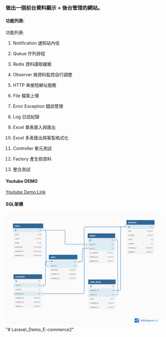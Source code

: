 ### 做出一個前台資料顯示 + 後台管理的網站。

#### 功能列表:

功能列表:

1. Notification 通知站內信

2. Queue 佇列排程

3. Redis 資料讀取緩衝

4. Observer 做資料監控自行調整

5. HTTP 串接短網址服務

6. File 檔案上傳

7. Error Exception 錯誤管理

8. Log 日誌紀錄

9. Excel 單表匯入與匯出

10. Excel 多表匯出與客製格式化

11. Controller 單元測試

12. Factory 產生假資料

13. 整合測試

#### Youtube DEMO

[Youtube Demo Link](https://youtu.be/ZmNn5XDHOxI) 

#### SQL架構

![SQL Scheme](e-commerce.png)
"# Laravel_Demo_E-commerce2" 
